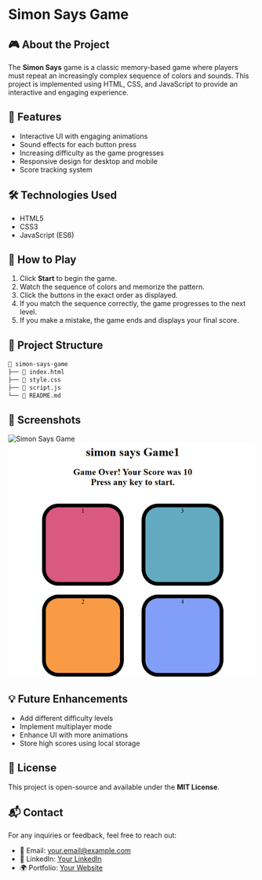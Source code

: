 # Simon Says Game

## 🎮 About the Project
The **Simon Says** game is a classic memory-based game where players must repeat an increasingly complex sequence of colors and sounds. This project is implemented using HTML, CSS, and JavaScript to provide an interactive and engaging experience.

## 🚀 Features
- Interactive UI with engaging animations
- Sound effects for each button press
- Increasing difficulty as the game progresses
- Responsive design for desktop and mobile
- Score tracking system

## 🛠️ Technologies Used
- HTML5
- CSS3
- JavaScript (ES6)

## 📌 How to Play
1. Click **Start** to begin the game.
2. Watch the sequence of colors and memorize the pattern.
3. Click the buttons in the exact order as displayed.
4. If you match the sequence correctly, the game progresses to the next level.
5. If you make a mistake, the game ends and displays your final score.

## 📂 Project Structure
```
📁 simon-says-game
├── 📄 index.html
├── 📄 style.css
├── 📄 script.js
└── 📄 README.md
```

## 📸 Screenshots
![Simon Says Game](https://via.placeholder.com/600x300)
<img src ="https://github.com/Rupesh72550/Simon_Says/blob/7156b6939de0ee606f5f53b4515887ce1320702e/Screenshort/Screenshot%202025-02-10%20202357.png">

## 💡 Future Enhancements
- Add different difficulty levels
- Implement multiplayer mode
- Enhance UI with more animations
- Store high scores using local storage

## 📜 License
This project is open-source and available under the **MIT License**.

## 📬 Contact
For any inquiries or feedback, feel free to reach out:
- 📧 Email: your.email@example.com
- 🔗 LinkedIn: [Your LinkedIn](https://linkedin.com/in/yourprofile)
- 🌍 Portfolio: [Your Website](https://yourwebsite.com)
